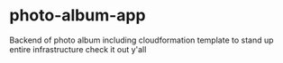 # photo-album-app

Backend of photo album including cloudformation template to stand up entire infrastructure
check it out y'all
